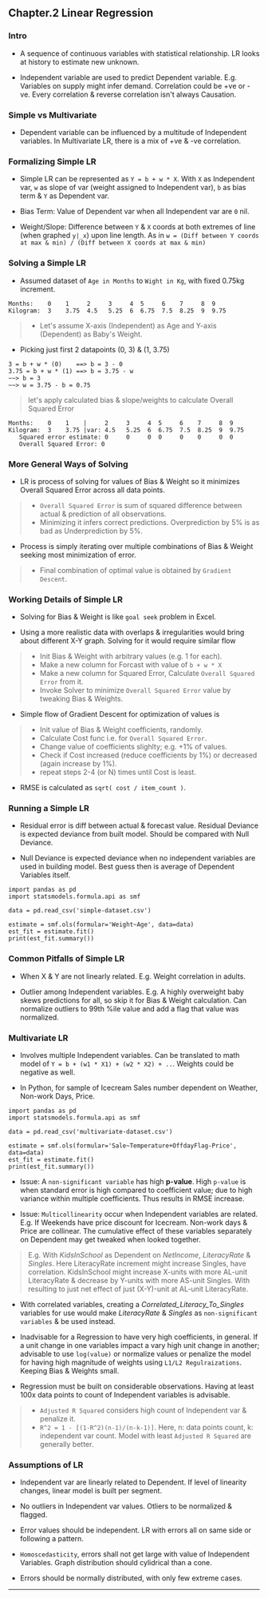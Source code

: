 
## Chapter.2 Linear Regression

### Intro

* A sequence of continuous variables with statistical relationship. LR looks at history to estimate new unknown.

* Independent variable are used to predict Dependent variable. E.g. Variables on supply might infer demand. Correlation could be +ve or -ve. Every correlation & reverse correlation isn't always Causation.


### Simple vs Multivariate

* Dependent variable can be influenced by a multitude of Independent variables. In Multivariate LR, there is a mix of +ve & -ve correlation.


### Formalizing Simple LR

* Simple LR can be represented as `Y = b + w * X`. With `X` as Independent var, `w` as slope of var (weight assigned to Independent var), `b` as bias term & `Y` as Dependent var.

* Bias Term: Value of Dependent var when all Independent var are `0` nil.

* Weight/Slope: Difference between `Y` & `X` coords at both extremes of line (when graphed `y|_x`) upon line length. As in `w = (Diff between Y coords at max & min) / (Diff between X coords at max & min)`


### Solving a Simple LR

* Assumed dataset of `Age in Months` to `Wight in Kg`, with fixed 0.75kg increment.

```
Months:    0    1     2     3     4  5     6    7     8  9
Kilogram:  3    3.75  4.5   5.25  6  6.75  7.5  8.25  9  9.75
```

> * Let's assume X-axis (Independent) as Age and Y-axis (Dependent) as Baby's Weight.

* Picking just first 2 datapoints (0, 3) & (1, 3.75)

```
3 = b + w * (0)    ==> b = 3 - 0
3.75 = b + w * (1) ==> b = 3.75 - w
~~> b = 3
~~> w = 3.75 - b = 0.75
```

> let's apply calculated bias & slope/weights to calculate Overall Squared Error

```
Months:    0    1    |     2     3     4  5     6    7     8  9
Kilogram:  3    3.75 |var: 4.5   5.25  6  6.75  7.5  8.25  9  9.75
   Squared error estimate: 0     0     0  0     0    0     0  0
   Overall Squared Error: 0
```


### More General Ways of Solving

* LR is process of solving for values of Bias & Weight so it minimizes Overall Squared Error across all data points.

> * `Overall Squared Error` is sum of squared difference between actual & prediction of all observations.
> * Minimizing it infers correct predictions. Overprediction by 5% is as bad as Underprediction by 5%.

* Process is simply iterating over multiple combinations of Bias & Weight seeking most minimization of error.

> * Final combination of optimal value is obtained by `Gradient Descent`.


### Working Details of Simple LR

* Solving for Bias & Weight is like `goal seek` problem in Excel.

* Using a more realistic data with overlaps & irregularities would bring about different X-Y graph. Solving for it would require similar flow

> * Init Bias & Weight with arbitrary values (e.g. 1 for each).
> * Make a new column for Forcast with value of `b + w * X`
> * Make a new column for Squared Error, Calculate `Overall Squared Error` from it.
> * Invoke Solver to minimize `Overall Squared Error` value by tweaking Bias & Weights.

* Simple flow of Gradient Descent for optimization of values is

> * Init value of Bias & Weight coefficients, randomly.
> * Calculate Cost func i.e. for `Overall Squared Error`.
> * Change value of coefficients slighlty; e.g. +1% of values.
> * Check if Cost increased (reduce coefficients by 1%) or decreased (again increase by 1%).
> * repeat steps 2-4 (or N) times until Cost is least.

* RMSE is calculated as `sqrt( cost / item_count )`.


### Running a Simple LR

* Residual error is diff between actual & forecast value. Residual Deviance is expected deviance from built model. Should be compared with Null Deviance.

* Null Deviance is expected deviance when no independent variables are used in building model. Best guess then is average of Dependent Variables itself.

```
import pandas as pd
import statsmodels.formula.api as smf

data = pd.read_csv('simple-dataset.csv')

estimate = smf.ols(formular='Weight~Age', data=data)
est_fit = estimate.fit()
print(est_fit.summary())
```


### Common Pitfalls of Simple LR

* When X & Y are not linearly related. E.g. Weight correlation in adults.

* Outlier among Independent variables. E.g. A highly overweight baby skews predictions for all, so skip it for Bias & Weight calculation. Can normalize outliers to 99th %ile value and add a flag that value was normalized.


### Multivariate LR

* Involves multiple Independent variables. Can be translated to math model of `Y = b + (w1 * X1) + (w2 * X2) + ..`. Weights could be negative as well.

* In Python, for sample of Icecream Sales number dependent on Weather, Non-work Days, Price.

```
import pandas as pd
import statsmodels.formula.api as smf

data = pd.read_csv('multivariate-dataset.csv')

estimate = smf.ols(formular='Sale~Temperature+OffdayFlag-Price', data=data)
est_fit = estimate.fit()
print(est_fit.summary())
```

* Issue: A `non-significant variable` has high **p-value**. High `p-value` is when standard error is high compared to coefficient value; due to high variance within multiple coefficients. Thus results in RMSE increase.

* Issue: `Multicollinearity` occur when Independent variables are related. E.g. If Weekends have price discount for Icecream. Non-work days & Price are collinear. The cumulative effect of these variables separately on Dependent may get tweaked when looked together.

> E.g. With _KidsInSchool_ as Dependent on _NetIncome_, _LiteracyRate_ & _Singles_. Here LiteracyRate increment might increase Singles, have correlation. KidsInSchool might increase X-units with more AL-unit LiteracyRate & decrease by Y-units with more AS-unit Singles. With resulting to just net effect of just (X-Y)-unit at AL-unit LiteracyRate.

* With correlated variables, creating a _Correlated_Literacy_To_Singles_ variables for use would make _LiteracyRate_ & _Singles_ as `non-significant variables` & be used instead.

* Inadvisable for a Regression to have very high coefficients, in general. If a unit change in one variables impact a vary high unit change in another; advisable to use `log(value)` or normalize values or penalize the model for having high magnitude of weights using `L1/L2 Regulraizations`. Keeping Bias & Weights small.

* Regression must be built on considerable observations. Having at least 100x data points to count of Independent variables is advisable.

> * `Adjusted R Squared` considers high count of Independent var & penalize it.
> * `R^2 = 1 - [(1-R^2)(n-1)/(n-k-1)]`. Here, n: data points count, k: independent var count. Model with least `Adjusted R Squared` are generally better.


### Assumptions of LR

* Independent var are linearly related to Dependent. If level of linearity changes, linear model is built per segment.

* No outliers in Independent var values. Otliers to be normalized & flagged.

* Error values should be independent. LR with errors all on same side or following a pattern.

* `Homoscedasticity`, errors shall not get large with value of Independent Variables. Graph distribution should cylidrical than a cone.

* Errors should be normally distributed, with only few extreme cases.

---
